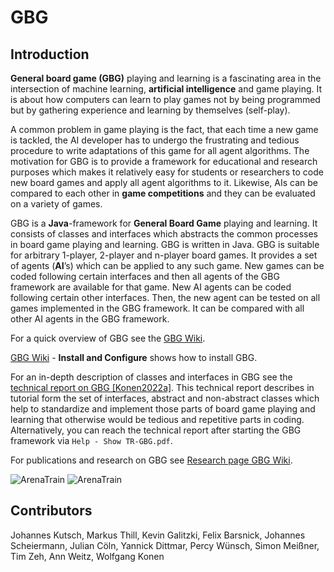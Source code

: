 # GBG 

## Introduction
**General board game (GBG)** playing and learning is a fascinating area in the
intersection of machine learning, **artificial intelligence** and game playing. It is
about how computers can learn to play games not by being programmed but by
gathering experience and learning by themselves (self-play).

A common problem in game playing is the fact, that each time a new game is tackled,
the AI developer has to undergo the frustrating and tedious procedure to
write adaptations of this game for all agent algorithms. The motivation for GBG is to provide a framework for educational and research purposes which makes it relatively easy for students or researchers to code new board games and apply all agent algorithms to it. Likewise, AIs can be compared to each other in **game competitions** and they can be evaluated on a variety of games. 

GBG is a **Java**-framework for **General Board Game** playing and learning. It consists of classes and interfaces which abstracts the common processes in board game playing and learning. GBG is written in Java. GBG is suitable for arbitrary 
1-player, 2-player and n-player board games. It provides a set of agents (**AI**’s) which can be applied to any such game. 
New games can be coded following certain interfaces and then all agents of the GBG framework are available for that game. 
New AI agents can be coded following certain other interfaces. Then, the new agent can be tested on all 
games implemented in the GBG framework. It can be compared with all other AI agents in the GBG framework. 

For a quick overview of GBG see the [GBG Wiki](https://github.com/WolfgangKonen/GBG/wiki).

[GBG Wiki](https://github.com/WolfgangKonen/GBG/wiki) - **Install and Configure** shows how to install GBG.

For an in-depth description of classes and interfaces in GBG see the [technical report on GBG [Konen2022a]](http://www.gm.fh-koeln.de/ciopwebpub/Konen22a.d/TR-GBG.pdf). This technical report describes in tutorial form 
the set of interfaces, abstract and non-abstract classes which help to standardize and implement
those parts of board game playing and learning that otherwise would be tedious and repetitive parts in coding. 
Alternatively, you can reach the technical report after starting the GBG framework via  `Help - Show TR-GBG.pdf`.

For publications and research on GBG see [Research page GBG Wiki](https://github.com/WolfgangKonen/GBG/wiki/Research).

![ArenaTrain](https://github.com/WolfgangKonen/GBG/blob/master/resources/figArenaTrain.png)
![ArenaTrain](https://github.com/WolfgangKonen/GBG/blob/master/resources/HexGameboard01_w.png)

## Contributors
Johannes Kutsch, Markus Thill, Kevin Galitzki, Felix Barsnick, Johannes Scheiermann, Julian Cöln, Yannick Dittmar, Percy Wünsch, Simon Meißner, Tim Zeh, Ann Weitz, Wolfgang Konen
